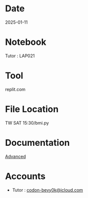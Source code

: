 # Date
2025-01-11

# Notebook
Tutor : LAP021

# Tool
replit.com

# File Location
TW SAT 15:30/bmi.py

# Documentation
[Advanced](https://drive.google.com/drive/folders/1qMt0LIQJGqq4-YeVG7vfNzHnJcpOfjEk?usp=drive_link)

# Accounts
- Tutor : codon-bevy0k@icloud.com
